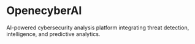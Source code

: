 # OpenecyberAI
AI-powered cybersecurity analysis platform integrating threat detection, intelligence, and predictive analytics.
